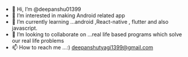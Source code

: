 - 👋 Hi, I’m @deepanshu01399
- 👀 I’m interested in making Android related app
- 🌱 I’m currently learning ...android ,React-native , flutter and also javascript.
- 💞️ I’m looking to collaborate on ...real life based programs which solve our real life problems
- 📫 How to reach me ...:) deepanshutyagi1399@gmail.com

<!---
deepanshu01399/deepanshu01399 is a ✨ special ✨ repository because its `README.md` (this file) appears on your GitHub profile.
You can click the Preview link to take a look at your changes.
--->
